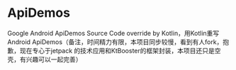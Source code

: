 # ApiDemos
Google Android ApiDemos Source Code override by Kotlin，用Kotlin重写Android ApiDemos（备注，时间精力有限，本项目同步较慢，看到有人fork，抱歉，现在专心于jetpack 的技术应用和KtBooster的框架封装，本项目还只是空壳，有兴趣可以一起完善）

